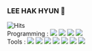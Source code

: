 ### LEE HAK HYUN 👋
![Hits](https://hits.seeyoufarm.com/api/count/incr/badge.svg?url=https%3A%2F%2Fgithub.com%2Fleehakhyun23&count_bg=%232A9C10&title_bg=%232DE047&icon=&icon_color=%23E7E7E7&title=hits&edge_flat=false)  
Programming : 
<img src="https://img.shields.io/badge/Python-3776AB?style=for-the-badge&logo=Python&logoColor=white">
<img src="https://img.shields.io/badge/Java-007396?style=for-the-badge&logo=Java&logoColor=white">
<img src="https://img.shields.io/badge/C%2B%2B-00599C?style=for-the-badge&logo=C%2B%2B &logoColor=white">
<img src="https://img.shields.io/badge/Swift-F05138?style=for-the-badge&logo=Swift&logoColor=white">  
Tools : 
<img src="https://img.shields.io/badge/Eclipse IDE-2C2255?style=for-the-badge&logo=Eclipse IDE&logoColor=white">
<img src="https://img.shields.io/badge/Visual Studio-5C2D91?style=for-the-badge&logo=Visual Studio&logoColor=white">
<img src="https://img.shields.io/badge/Google Colab-F9AB00?style=for-the-badge&logo=Google Colab&logoColor=white">
<img src="https://img.shields.io/badge/Spyderide-FF0000?style=for-the-badge&logo=Spyderide&logoColor=white">
<img src="https://img.shields.io/badge/Arduino IDE-00878F?style=for-the-badge&logo=Arduino IDE&logoColor=white">
<img src="https://img.shields.io/badge/Xcode-147EFB?style=for-the-badge&logo=Xcode&logoColor=white">
<img src="https://img.shields.io/badge/InterlliJ-000000?style=for-the-badge&logo=InterlliJ&logoColor=white">
<!--
**leehakhyun23/leehakhyun23** is a ✨ _special_ ✨ repository because its `README.md` (this file) appears on your GitHub profile.

Here are some ideas to get you started:
- ![로고명](https://img.shields.io/badge/로고명-원하는색상코드.svg?&style=for-the-badge&logo=로고명&logoColor=로고색상)
출처: https://soo-vely-dev.tistory.com/159
- 🔭 I’m currently working on ...
- 🌱 I’m currently learning ...
- 👯 I’m looking to collaborate on ...
- 🤔 I’m looking for help with ...
- 💬 Ask me about ...
- 📫 How to reach me: ...
- 😄 Pronouns: ...
- ⚡ Fun fact: ...
-->
